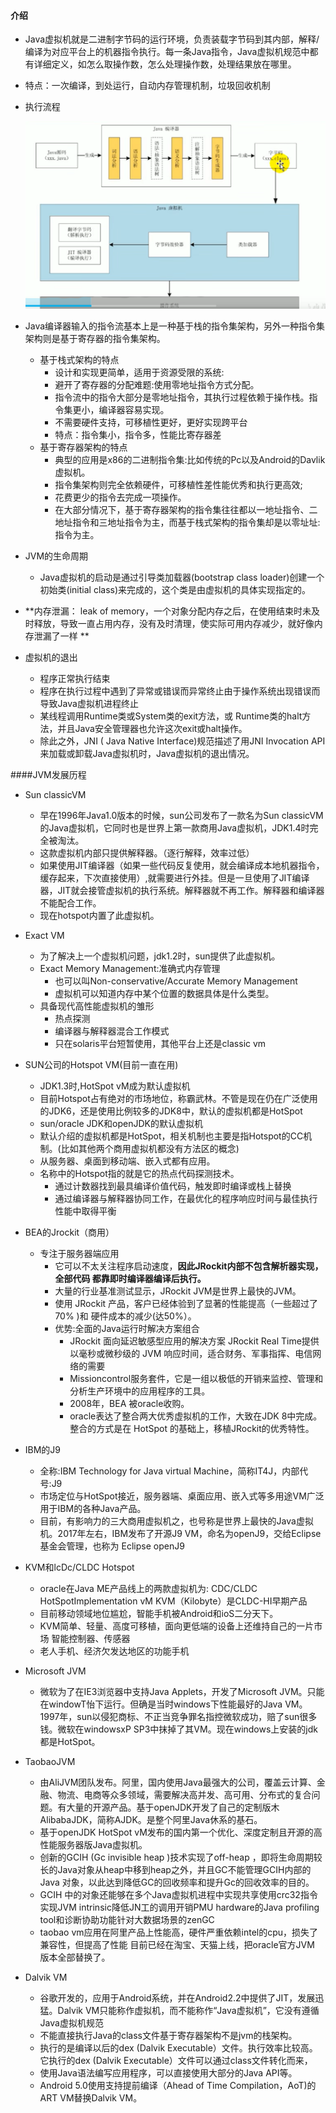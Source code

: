 #### 介绍

* Java虚拟机就是二进制字节码的运行环境，负责装载字节码到其内部，解释/编译为对应平台上的机器指令执行。每一条Java指令，Java虚拟机规范中都有详细定义，如怎么取操作数，怎么处理操作数，处理结果放在哪里。

* 特点：一次编译，到处运行，自动内存管理机制，垃圾回收机制

* 执行流程

  ![1703308336638](Untitled.assets/1703308336638.png)

* Java编译器输入的指令流基本上是一种基于栈的指令集架构，另外一种指令集架构则是基于寄存器的指令集架构。

  * 基于栈式架构的特点
    * 设计和实现更简单，适用于资源受限的系统:
    * 避开了寄存器的分配难题:使用零地址指令方式分配。
    * 指令流中的指令大部分是零地址指令，其执行过程依赖于操作栈。指令集更小，编译器容易实现。
    * 不需要硬件支持，可移植性更好，更好实现跨平台
    * 特点：指令集小，指令多，性能比寄存器差
  * 基于寄存器架构的特点
    * 典型的应用是x86的二进制指令集:比如传统的Pc以及Android的Davlik虚拟机。
    * 指令集架构则完全依赖硬件，可移植性差性能优秀和执行更高效;
    * 花费更少的指令去完成一项操作。
    * 在大部分情况下，基于寄存器架构的指令集往往都以一地址指令、二地址指令和三地址指令为主，而基于栈式架构的指令集却是以零址址:指令为主。

* JVM的生命周期

  * Java虚拟机的启动是通过引导类加载器(bootstrap class loader)创建一个初始类(initial class)来完成的，这个类是由虚拟机的具体实现指定的。

* **内存泄漏： leak of memory，一个对象分配内存之后，在使用结束时未及时释放，导致一直占用内存，没有及时清理，使实际可用内存减少，就好像内存泄漏了一样    **

  
  
* 虚拟机的退出

  * 程序正常执行结束
  * 程序在执行过程中遇到了异常或错误而异常终止由于操作系统出现错误而导致Java虚拟机进程终止
  * 某线程调用Runtime类或System类的exit方法，或 Runtime类的halt方法，并且Java安全管理器也允许这次exit或halt操作。
  * 除此之外，JNI ( Java Native Interface)规范描述了用JNI Invocation API来加载或卸载Java虚拟机时，Java虚拟机的退出情况。



####JVM发展历程

* Sun classicVM
  * 早在1996年Java1.0版本的时候，sun公司发布了一款名为Sun classicVM的Java虚拟机，它同时也是世界上第一款商用Java虚拟机，JDK1.4时完全被淘汰。
  * 这款虚拟机内部只提供解释器。（逐行解释，效率过低）
  * 如果使用JIT编译器（如果一些代码反复使用，就会编译成本地机器指令，缓存起来，下次直接使用）,就需要进行外挂。但是一旦使用了JIT编译器，JIT就会接管虚拟机的执行系统。解释器就不再工作。解释器和编译器不能配合工作。
  * 现在hotspot内置了此虚拟机。
* Exact VM
  * 为了解决上一个虚拟机问题，jdk1.2时，sun提供了此虚拟机。
  * Exact Memory Management:准确式内存管理
    * 也可以叫Non-conservative/Accurate Memory Management
    * 虚拟机可以知道内存中某个位置的数据具体是什么类型。
  * 具备现代高性能虚拟机的雏形
    * 热点探测
    * 编译器与解释器混合工作模式
    * 只在solaris平台短暂使用，其他平台上还是classic vm
* SUN公司的Hotspot VM(目前一直在用)
  * JDK1.3时,HotSpot vM成为默认虚拟机
  * 目前Hotspot占有绝对的市场地位，称霸武林。不管是现在仍在广泛使用的JDK6，还是使用比例较多的JDK8中，默认的虚拟机都是HotSpot
  * sun/oracle JDK和openJDK的默认虚拟机
  * 默认介绍的虚拟机都是HotSpot，相关机制也主要是指Hotspot的CC机制。(比如其他两个商用虚拟机都没有方法区的概念)
  * 从服务器、桌面到移动端、嵌入式都有应用。
  * 名称中的Hotspot指的就是它的热点代码探测技术。
    * 通过计数器找到最具编译价值代码，触发即时编译或栈上替换
    * 通过编译器与解释器协同工作，在最优化的程序响应时间与最佳执行性能中取得平衡
* BEA的Jrockit（商用）
  * 专注于服务器端应用
    * 它可以不太关注程序启动速度，**因此JRockit内部不包含解析器实现，全部代码
      都靠即时编译器编译后执行。**
    * 大量的行业基准测试显示，JRockit JVM是世界上最快的JVM。
    * 使用 JRockit 产品，客户已经体验到了显著的性能提高（一些超过了70% )和
      硬件成本的减少(达50%）。
    * 优势:全面的Java运行时解决方案组合
      * JRockit 面向延迟敏感型应用的解决方案 JRockit Real Time提供以毫秒或微秒级的 JVM 响应时间，适合财务、军事指挥、电信网络的需要
      * Missioncontrol服务套件，它是一组以极低的开销来监控、管理和分析生产环境中的应用程序的工具。
      * 2008年，BEA 被oracle收购。
      * oracle表达了整合两大优秀虚拟机的工作，大致在JDK 8中完成。整合的方式是在 HotSpot 的基础上，移植JRockit的优秀特性。
* IBM的J9
  * 全称:IBM Technology for Java virtual Machine，简称IT4J，内部代号:J9
  * 市场定位与HotSpot接近，服务器端、桌面应用、嵌入式等多用途VM广泛用于IBM的各种Java产品。
  * 目前，有影响力的三大商用虚拟机之，也号称是世界上最快的Java虚拟机。2017年左右，IBM发布了开源J9 VM，命名为openJ9，交给Eclipse基金会管理，也称为 Eclipse openJ9
* KVM和lcDc/CLDC Hotspot
  * oracle在Java ME产品线上的两款虚拟机为: CDC/CLDC HotSpotImplementation vM
    KVM（Kilobyte）是CLDC-HI早期产品
  * 目前移动领域地位尴尬，智能手机被Android和ioS二分天下。
  * KVM简单、轻量、高度可移植，面向更低端的设备上还维持自己的一片市场
    智能控制器、传感器
  * 老人手机、经济欠发达地区的功能手机
* Microsoft JVM
  * 微软为了在IE3浏览器中支持Java Applets，开发了Microsoft JVM。只能在windowT怡下运行。但确是当时windows下性能最好的Java VM。1997年，sun以侵犯商标、不正当竞争罪名指控微软成功，赔了sun很多钱。微软在windowsxP SP3中抹掉了其VM。现在windows上安装的jdk都是HotSpot。
* TaobaoJVM
  * 由AliJVM团队发布。阿里，国内使用Java最强大的公司，覆盖云计算、金融、物流、电商等众多领域，需要解决高并发、高可用、分布式的复合问题。有大量的开源产品。基于openJDK开发了自己的定制版木AlibabaJDK，简称AJDK。是整个阿里Java休系的基石。
  * 基于openJDK HotSpot vM发布的国内第一个优化、深度定制且开源的高性能服务器版Java虚拟机。
  * 创新的GCIH (Gc invisible heap )技术实现了off-heap ，即将生命周期较长的Java对象从heap中移到heap之外，并且GC不能管理GCIH内部的Java 对象，以此达到降低GC的回收频率和提升Gc的回收效率的目的。
  * GCIH 中的对象还能够在多个Java虚拟机进程中实现共享使用crc32指令实现JVM intrinsic降低JN工的调用开销PMU hardware的Java profiling tool和诊断协助功能针对大数据场景的zenGC
  * taobao vm应用在阿里产品上性能高，硬件严重依赖intel的cpu，损失了兼容性，但提高了性能
    目前已经在淘宝、天猫上线，把oracle官方JVM 版本全部替换了。





* Dalvik VM
  * 谷歌开发的，应用于Android系统，并在Android2.2中提供了JIT，发展迅猛。Dalvik VM只能称作虚拟机，而不能称作“Java虚拟机”，它没有遵循Java虚拟机规范
  * 不能直接执行Java的class文件基于寄存器架构不是jvm的栈架构。
  * 执行的是编译以后的dex (Dalvik Executable）文件。执行效率比较高。它执行的dex (Dalvik Executable）文件可以通过class文件转化而来，
  * 使用Java语法编写应用程序，可以直接使用大部分的Java API等。
  * Android 5.0使用支持提前编译（Ahead of Time Compilation，AoT)的ART VM替换Dalvik VM。